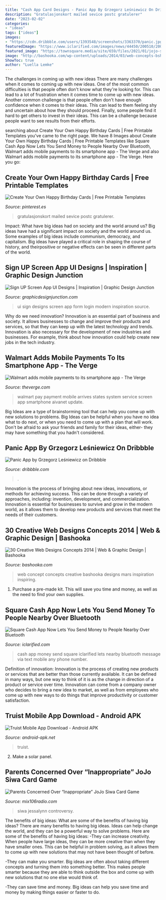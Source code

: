 ```yaml
---
title: "Cash App Card Designs - Panic App By Grzegorz Leśniewicz On Dribbble"
description: "Gratulasjonskort mailed sevice postc gratulerer"
date: "2023-02-02"
categories:
- "ideas"
tags: ["ideas"]
images:
- "https://cdn.dribbble.com/users/1393548/screenshots/3363370/panic.jpg"
featuredImage: "https://www.iclarified.com/images/news/44450/200510/200510.jpg"
featured_image: "https://townsquare.media/site/659/files/2021/01/jojo-siwa-screenshot.jpg?w=1200&amp;h=0&amp;zc=1&amp;s=0&amp;a=t&amp;q=89"
image: "http://bashooka.com/wp-content/uploads/2014/03/web-concepts-bshk-16.jpg"
ShowToc: true
author: "Luella Lemke"
---
```



The challenges in coming up with new ideas
There are many challenges when it comes to coming up with new ideas. One of the most common difficulties is that people often don't know what they're looking for. This can lead to a lot of frustration when it comes time to come up with new ideas. Another common challenge is that people often don't have enough confidence when it comes to their ideas. This can lead to them feeling shy and uncertain about how they should proceed. Finally, some people find it hard to get others to invest in their ideas. This can be a challenge because people want to see results from their efforts.

	

		
searching about Create Your Own Happy Birthday Cards | Free Printable Templates you've came to the right page. We have 8 Images about Create Your Own Happy Birthday Cards | Free Printable Templates like Square Cash App Now Lets You Send Money to People Nearby Over Bluetooth, Walmart adds mobile payments to its smartphone app - The Verge and also Walmart adds mobile payments to its smartphone app - The Verge. Here you go:
		
    
## Create Your Own Happy Birthday Cards | Free Printable Templates

<img loading=lazy src="https://i.pinimg.com/736x/4e/00/33/4e0033e5cbdd8e75c27fdaed2c0500e5.jpg" onerror="this.onerror=null;this.src='https://tse3.mm.bing.net/th?id=OIP.n1eeEzWz3_ZPKnzhxpLchgHaJ3&amp;pid=15.1';" alt="Create Your Own Happy Birthday Cards | Free Printable Templates">

_Source: pinterest.es_

>gratulasjonskort mailed sevice postc gratulerer. 

	

Impact: What have big ideas had on society and the world around us?
Big ideas have had a significant impact on society and the world around us. Some examples of big ideas include communism, democracy, and capitalism. Big ideas have played a critical role in shaping the course of history, and theirpositive or negative effects can be seen in different parts of the world.

    
## Sign UP Screen App UI Designs | Inspiration | Graphic Design Junction

<img loading=lazy src="http://graphicdesignjunction.com/wp-content/uploads/2014/06/0016_sign_up_form_UI_design.jpg" onerror="this.onerror=null;this.src='https://tse3.mm.bing.net/th?id=OIP.Uf0FhqLwUOuA8RHFhF7-LAHaM9&amp;pid=15.1';" alt="Sign UP Screen App UI Designs | Inspiration | Graphic Design Junction">

_Source: graphicdesignjunction.com_

>ui sign designs screen app form login modern inspiration source. 

	

Why do we need innovation?
Innovation is an essential part of business and society. It allows businesses to change and improve their products and services, so that they can keep up with the latest technology and trends. Innovation is also necessary for the development of new industries and businesses. For example, think about how innovation could help create new jobs in the tech industry.

    
## Walmart Adds Mobile Payments To Its Smartphone App - The Verge

<img loading=lazy src="https://cdn.vox-cdn.com/thumbor/merF9i1WpSCbF5lTRrOfYa-TVl0=/3x0:1325x744/1600x900/cdn.vox-cdn.com/uploads/chorus_image/image/47843405/Screen_Shot_2015-12-10_at_8.32.42_AM.0.0.png" onerror="this.onerror=null;this.src='https://tse3.mm.bing.net/th?id=OIP.StJvgmKks5DgH-JiY7lyDwHaEK&amp;pid=15.1';" alt="Walmart adds mobile payments to its smartphone app - The Verge">

_Source: theverge.com_

>walmart pay payment mobile arrives states system service screen app smartphone aivanet update. 

	

Big Ideas are a type of brainstorming tool that can help you come up with new solutions to problems. Big Ideas can be helpful when you have no idea what to do next, or when you need to come up with a plan that will work. Don't be afraid to ask your friends and family for their ideas, either- they may have something that you hadn't considered.

    
## Panic App By Grzegorz Leśniewicz On Dribbble

<img loading=lazy src="https://cdn.dribbble.com/users/1393548/screenshots/3363370/panic.jpg" onerror="this.onerror=null;this.src='https://tse4.mm.bing.net/th?id=OIP.fOdYGAyosysps9-OZ5k4LgHaFj&amp;pid=15.1';" alt="Panic App by Grzegorz Leśniewicz on Dribbble">

_Source: dribbble.com_

>. 

	

Innovation is the process of bringing about new ideas, innovations, or methods for achieving success. This can be done through a variety of approaches, including: invention, development, and commercialization. Innovation is essential for businesses to survive and grow in the modern world, as it allows them to develop new products and services that meet the needs of their customers.

    
## 30 Creative Web Designs Concepts 2014 | Web &amp; Graphic Design | Bashooka

<img loading=lazy src="http://bashooka.com/wp-content/uploads/2014/03/web-concepts-bshk-16.jpg" onerror="this.onerror=null;this.src='https://tse4.mm.bing.net/th?id=OIP.LJhXnHRGd8l9DoRZloPbVAHaKV&amp;pid=15.1';" alt="30 Creative Web Designs Concepts 2014 | Web &amp; Graphic Design | Bashooka">

_Source: bashooka.com_

>web concept concepts creative bashooka designs mars inspiration inspiring. 

	

1. Purchase a pre-made kit. This will save you time and money, as well as the need to find your own supplies.

    
## Square Cash App Now Lets You Send Money To People Nearby Over Bluetooth

<img loading=lazy src="https://www.iclarified.com/images/news/44450/200510/200510.jpg" onerror="this.onerror=null;this.src='https://tse2.mm.bing.net/th?id=OIP.srels90weV2lyH44DM9eiAHaNJ&amp;pid=15.1';" alt="Square Cash App Now Lets You Send Money to People Nearby Over Bluetooth">

_Source: iclarified.com_

>cash app money send square iclarified lets nearby bluetooth message via text mobile any phone number. 

	

Definition of innovation:
Innovation is the process of creating new products or services that are better than those currently available. It can be defined in many ways, but one way to think of it is as the change in direction of a product or service over time. Innovation can come from a company owner who decides to bring a new idea to market, as well as from employees who come up with new ways to do things that improve productivity or customer satisfaction.

    
## Truist Mobile App Download - Android APK

<img loading=lazy src="https://is1-ssl.mzstatic.com/image/thumb/PurpleSource115/v4/c0/37/a5/c037a5eb-8fa8-59c0-fefa-28ed616f55c4/114663e4-d8f3-4e7f-a9ab-52d77750291b_iPhone8_appstore_deals.png/392x696bb.png" onerror="this.onerror=null;this.src='https://tse4.mm.bing.net/th?id=OIP.lbZ7Nmtm1Bje0hJZZ7GxZgAAAA&amp;pid=15.1';" alt="Truist Mobile App Download - Android APK">

_Source: android-apk.net_

>truist. 

	

2. Make a solar panel.

    
## Parents Concerned Over “Inappropriate” JoJo Siwa Card Game

<img loading=lazy src="https://townsquare.media/site/659/files/2021/01/jojo-siwa-screenshot.jpg?w=1200&amp;h=0&amp;zc=1&amp;s=0&amp;a=t&amp;q=89" onerror="this.onerror=null;this.src='https://tse3.mm.bing.net/th?id=OIP.ostq600loU7i3oCOwKg_twHaJQ&amp;pid=15.1';" alt="Parents Concerned Over “Inappropriate” JoJo Siwa Card Game">

_Source: mix106radio.com_

>siwa jessalynn controversy. 

	

The benefits of big ideas: What are some of the benefits of having big ideas?
There are many benefits to having big ideas. Ideas can help change the world, and they can be a powerful way to solve problems. Here are some of the benefits of having big ideas: 
-They can increase creativity. When people have large ideas, they can be more creative than when they have smaller ones. This can be helpful in problem solving, as it allows them to come up with new solutions that may not have been thought of before. 

-They can make you smarter. Big ideas are often about taking different concepts and turning them into something better. This makes people smarter because they are able to think outside the box and come up with new solutions that no one else would think of. 

-They can save time and money. Big ideas can help you save time and money by making things easier or faster to do.

